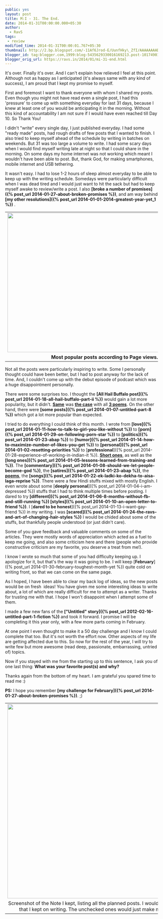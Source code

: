 ```yaml
---
public: yes
layout: post
title: M:I - 31. The End.
date: 2014-01-31T00:00:00.000+05:30
author:
  - RavS
tags:
 - review
modified_time: 2014-01-31T00:00:01.767+05:30
thumbnail: http://2.bp.blogspot.com/-11Af6Jrod-E/UunfHky\_ZfI/AAAAAAAADi8/dteqIyeIH38/s72-c/Blogger++An+Open+Source+Mind+++Posts+stats.png
blogger_id: tag:blogger.com,1999:blog-5435629330016169213.post-1017490149559300717
blogger_orig_url: https://ravs.in/2014/01/mi-31-end.html
---
```


It's over. Finally it's over. And I can't explain how relieved I feel at this point. Although not as happy as I anticipated (it's always same with any kind of success), I am proud that I kept my promise to myself.

First and foremost I want to thank everyone with whom I shared my posts. Even though you might not have read even a single post, I had this 'pressure' to come up with something everyday for last 31 days, because I knew at least one of you would be anticipating it in the morning. Without this kind of accountability I am not sure if I would have even reached till Day 10. So Thank You! 

I didn't "write" every single day, I just published everyday. I had some "ready made" posts, had rough drafts of few posts that I wanted to finish. I also tried to keep myself ahead of the schedule by writing in batches on weekends. But 31 was too large a volume to write. I had some scary days when I would find myself writing late at night so that I could share in the morning. On some days my home internet was not working which meant I wouldn't have been able to post. But, thank God, for making smartphones, mobile internet and USB tethering.

It wasn't easy. I had to lose 1-2 hours of sleep almost everyday to be able to keep up with the writing schedule. Somedays were particularly difficult when I was dead tired and I would just want to hit the sack but had to keep myself awake to review/write a post. I also **[broke a number of promises]({% post_url 2014-01-27-about-broken-promises %})**, and am way behind **[my other resolutions]({% post_url 2014-01-01-2014-greatest-year-yet_1 %})** .

<table align="center" cellpadding="0" cellspacing="0" class="tr-caption-container" style="margin-left: auto; margin-right: auto; text-align: center;"><tbody><tr><td style="text-align: center;"><a href="http://2.bp.blogspot.com/-11Af6Jrod-E/UunfHky_ZfI/AAAAAAAADi8/dteqIyeIH38/s1600/Blogger++An+Open+Source+Mind+++Posts+stats.png" imageanchor="1" style="margin-left: auto; margin-right: auto;"><img border="0" src="http://2.bp.blogspot.com/-11Af6Jrod-E/UunfHky_ZfI/AAAAAAAADi8/dteqIyeIH38/s1600/Blogger++An+Open+Source+Mind+++Posts+stats.png" height="459" width="640"></a></td></tr><tr><td class="tr-caption" style="text-align: center;"><b>Most popular posts according to Page views.</b></td></tr></tbody></table>


Not all the posts were particularly inspiring to write. Some I personally thought could have been better, but I had to post anyway for the lack of time. And, I couldn't come up with the debut episode of podcast which was a huge disappointment personally.

There were some surprises too. I thought the **[All Hail Buffalo post]({% post_url 2014-01-18-all-hail-buffalo-part-ii %})** would gain a lot more popularity, but it didn't. **[Same](http://1000sher.tumblr.com/post/72692916573)** was **[the case](http://1000sher.tumblr.com/post/73006542765/there-was-blood)** with all **[3 poems](http://1000sher.tumblr.com/post/73911163729/how-to-write-a-poem)**. On the other hand, there were **[some posts]({% post_url 2014-01-07-untitled-part-8 %})** which got a lot more popular than expected.

I tried to do everything I could think of this month. I wrote from **[love]({% post_url 2014-01-11-how-to-talk-to-girl-you-like-without %})** to **[porn]({% post_url 2014-01-29-on-following-porn-star %})** to **[politics]({% post_url 2014-01-23-abap %})** to **[humor]({% post_url 2014-01-14-how-to-maximize-number-of-likes-you-get %})** to **[personal]({% post_url 2014-01-02-resetting-priorities %})** to [**professional**]({% post_url 2014-01-28-experience-of-working-in-indian-it %}). [**Short ones**](https://medium.com/p/4413202712ad), as well as the **[long ones]({% post_url 2014-01-05-lessons-learned-from-training-and %})**. The **[commentary]({% post_url 2014-01-08-should-we-let-people-become-god %})**, the **[satires]({% post_url 2014-01-23-abap %})**, the **[poems](http://1000sher.tumblr.com/post/73006542765/there-was-blood)**, the **[songs]({% post_url 2014-01-22-ek-ladki-ko-dekha-to-aisa-laga-reprise %})**. There were a few Hindi stuffs mixed with mostly English. I even wrote about some [**deeply personal**]({% post_url 2014-01-04-i-am-depressed %}) stuffs that I had to think multiple times before posting. I dared to try **[different]({% post_url 2014-01-06-8-months-without-fb-and-still-running %}) [styles]({% post_url 2014-01-10-an-open-letter-to-friend %})**. I [**dared to be honest**]({% post_url 2014-01-13-i-want-gay-friend %}) in my writing. I was **[scared]({% post_url 2014-01-24-the-ravs-and-art-of-changing-hair-styles %})** I would be chided about some of the stuffs, but thankfully people understood (or just didn't care).

Some of you gave feedback and valuable comments on some of the articles. They were mostly words of appreciation which acted as a fuel to keep me going, and also some criticism here and there (people who provide constructive criticism are my favorite, you deserve a treat from me!). 

I know I wrote so much that some of you had difficulty keeping up. I apologize for it, but that's the way it was going to be. I will keep [**February**]({% post_url 2014-01-30-february-toughest-month-yet %}) quite cold on writing front, so that we can come on the same page.

As I hoped, I have been able to clear my back log of ideas, so the new posts would be on fresh  ideas! You have given me some interesting ideas to write about, a lot of which are really difficult for me to attempt as a writer. Thanks for trusting me with that. I hope I won't disappoint when I attempt some of them.

I made a few new fans of the **["Untitled" story]({% post_url 2012-02-16-untitled-part-1-fiction %})** and took it forward. I promise I will be completing it this year only, with a few more parts coming in February. 

At one point I even thought to make it a 50 day challenge and I know I could complete that too. But it's not worth the effort now. Other aspects of my life are getting affected due to this. So now for the rest of the year, I will try to write few but more awesome (read deep, passionate, embarrassing, untried of) topics.

Now if you stayed with me from the starting up to this sentence, I ask you of one last thing: **What was your favorite post(s) and why?** 

Thanks again from the bottom of my heart. I am grateful you spared time to read me :)

**PS:** I hope you remember **[my challenge for February]({% post_url 2014-01-27-about-broken-promises %})**. ;)


<table align="center" cellpadding="0" cellspacing="0" class="tr-caption-container" style="margin-left: auto; margin-right: auto; text-align: center;"><tbody><tr><td style="text-align: center;"><a href="http://4.bp.blogspot.com/-1sJFpGrwOyY/UuPp_Lmg4cI/AAAAAAAADhA/hJlfTKW0JgE/s1600/Screenshot+from+2014-01-25+22:11:54.png" imageanchor="1" style="margin-left: auto; margin-right: auto;"><img border="0" src="http://4.bp.blogspot.com/-1sJFpGrwOyY/UuPp_Lmg4cI/AAAAAAAADhA/hJlfTKW0JgE/s1600/Screenshot+from+2014-01-25+22:11:54.png" height="640" width="620"></a></td></tr><tr><td class="tr-caption" style="text-align: center;">Screenshot of the Note I kept, listing all the planned posts. I would check the ones that I kept on writing. The unchecked ones would just make me go mad.&nbsp;</td></tr></tbody></table>
